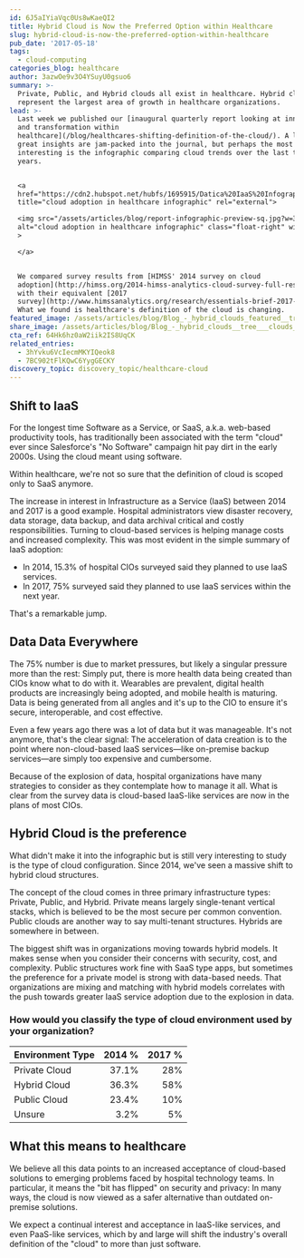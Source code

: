 ```yaml
---
id: 6J5aIYiaVqc0Us8wKaeQI2
title: Hybrid Cloud is Now the Preferred Option within Healthcare
slug: hybrid-cloud-is-now-the-preferred-option-within-healthcare
pub_date: '2017-05-18'
tags:
  - cloud-computing
categories_blog: healthcare
author: 3azwOe9v3O4YSuyU0gsuo6
summary: >-
  Private, Public, and Hybrid clouds all exist in healthcare. Hybrid clouds
  represent the largest area of growth in healthcare organizations.
lead: >-
  Last week we published our [inaugural quarterly report looking at innovation
  and transformation within
  healthcare](/blog/healthcares-shifting-definition-of-the-cloud/). A lot of
  great insights are jam-packed into the journal, but perhaps the most
  interesting is the infographic comparing cloud trends over the last three
  years.


  <a
  href="https://cdn2.hubspot.net/hubfs/1695915/Datica%20IaaS%20Infographic%202017.pdf"
  title="cloud adoption in healthcare infographic" rel="external">

  <img src="/assets/articles/blog/report-infographic-preview-sq.jpg?w=300"
  alt="cloud adoption in healthcare infographic" class="float-right" width="150"
  >

  </a>


  We compared survey results from [HIMSS' 2014 survey on cloud
  adoption](http://himss.org/2014-himss-analytics-cloud-survey-full-results?ItemNumber=41958)
  with their equivalent [2017
  survey](http://www.himssanalytics.org/research/essentials-brief-2017-cloud-study).
  What we found is healthcare's definition of the cloud is changing.
featured_image: /assets/articles/blog/Blog_-_hybrid_clouds_featured__tree___clouds_.jpg
share_image: /assets/articles/blog/Blog_-_hybrid_clouds__tree___clouds__share_3.jpg
cta_ref: 64Hk6hz0aW2iik2IS8UqCK
related_entries:
  - 3hYvku6VcIecmMKYIQeok8
  - 7BC902tFlKQwC6YygGECKY
discovery_topic: discovery_topic/healthcare-cloud
---
```

## Shift to IaaS

For the longest time Software as a Service, or SaaS, a.k.a. web-based productivity tools, has traditionally been associated with the term "cloud" ever since Salesforce's "No Software" campaign hit pay dirt in the early 2000s. Using the cloud meant using software.

Within healthcare, we're not so sure that the definition of cloud is scoped only to SaaS anymore.

The increase in interest in Infrastructure as a Service (IaaS) between 2014 and 2017 is a good example. Hospital administrators view disaster recovery, data storage, data backup, and data archival critical and costly responsibilities. Turning to cloud-based services is helping manage costs and increased complexity. This was most evident in the simple summary of IaaS adoption:

* In 2014, 15.3% of hospital CIOs surveyed said they planned to use IaaS services.
* In 2017, 75% surveyed said they planned to use IaaS services within the next year.

That's a remarkable jump.

## Data Data Everywhere

The 75% number is due to market pressures, but likely a singular pressure more than the rest: Simply put, there is more health data being created than CIOs know what to do with it. Wearables are prevalent, digital health products are increasingly being adopted, and mobile health is maturing. Data is being generated from all angles and it's up to the CIO to ensure it's secure, interoperable, and cost effective.

Even a few years ago there was a lot of data but it was manageable. It's not anymore, that's the clear signal: The acceleration of data creation is to the point where non-cloud-based IaaS services—like on-premise backup services—are simply too expensive and cumbersome.

Because of the explosion of data, hospital organizations have many strategies to consider as they contemplate how to manage it all. What is clear from the survey data is cloud-based IaaS-like services are now in the plans of most CIOs.

## Hybrid Cloud is the preference

What didn't make it into the infographic but is still very interesting to study is the type of cloud configuration. Since 2014, we've seen a massive shift to hybrid cloud structures.

The concept of the cloud comes in three primary infrastructure types: Private, Public, and Hybrid. Private means largely single-tenant vertical stacks, which is believed to be the most secure per common convention. Public clouds are another way to say multi-tenant structures. Hybrids are somewhere in between.

The biggest shift was in organizations moving towards hybrid models. It makes sense when you consider their concerns with security, cost, and complexity. Public structures work fine with SaaS type apps, but sometimes the preference for a private model is strong with data-based needs. That organizations are mixing and matching with hybrid models correlates with the push towards greater IaaS service adoption due to the explosion in data.

### How would you classify the type of cloud environment used by your organization?

|Environment Type|2014 %|2017 %|
|:-------------|-----:|-----:|
|Private Cloud|37.1%|28%|
|Hybrid Cloud|36.3%|58%|
|Public Cloud|23.4%|10%|
|Unsure|3.2%|5%|

## What this means to healthcare

We believe all this data points to an increased acceptance of cloud-based solutions to emerging problems faced by hospital technology teams. In particular, it means the "bit has flipped" on security and privacy: In many ways, the cloud is now viewed as a safer alternative than outdated on-premise solutions.

We expect a continual interest and acceptance in IaaS-like services, and even PaaS-like services, which by and large will shift the industry's overall definition of the "cloud" to more than just software.


  